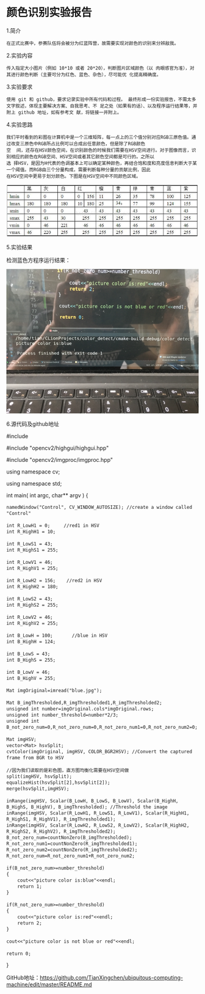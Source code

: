# 颜色识别实验报告

1.简介

    在正式比赛中，参赛队伍将会被分为红蓝阵营，故需要实现对颜色的识别来分辨敌我。
    
2.实验内容

    传入指定大小图片（例如 10*10 或者 20*20），判断图片区域颜色（以 肉眼感官为准），对其进行颜色判断（主要可分为红色、蓝色、杂色），尽可能优 化提高精确度。
    
3.实验要求

    使用 git 和 github，要求记录实验中所有代码和过程。 最终形成一份实验报告，不需太多文字叙述，体现主要解决方案、自我思考、不 足之处（如果有的话）、以及程序运行结果等，并附上 github 地址，如有参考文 献，将链接一并附上。
    
4.实验思路

    我们平时看到的彩图在计算机中是一个三维矩阵，每一点上的三个值分别对应RGB三原色值。通过改变三原色中RGB所占比例可以合成出任意颜色，但是除了RGB颜色  
    空  间，还存在HSV颜色空间，在识别颜色的时候我们需要在HSV空间进行。对于图像而言，识别相应的颜色在RGB空间、HSV空间或者其它颜色空间都是可行的。之所以  
    选 择HSV，是因为H代表的色调基本上可以确定某种颜色，再结合饱和度和亮度信息判断大于某一个阈值。而RGB由三个分量构成，需要判断每种分量的贡献比例，因此  
    在HSV空间中更易于划分颜色。下图是在HSV空间中不同颜色区域。
 ![color](https://github.com/TianXingchen/color_detect/blob/master/cmake-build-debug/color.jpg)

5.实验结果

检测蓝色方程序运行结果：  

![result](https://github.com/TianXingchen/color_detect/blob/master/cmake-build-debug/result.JPG)

6.源代码及github地址  

#include <iostream>  
    
#include "opencv2/highgui/highgui.hpp"  

#include "opencv2/imgproc/imgproc.hpp"  

using namespace cv;  

using namespace std;

int main( int argc, char** argv )
{

    namedWindow("Control", CV_WINDOW_AUTOSIZE); //create a window called "Control"

    int R_LowH1 = 0;     //red1 in HSV
    int R_HighH1 = 10;

    int R_LowS1 = 43;
    int R_HighS1 = 255;

    int R_LowV1 = 46;
    int R_HighV1 = 255;

    int R_LowH2 = 156;    //red2 in HSV
    int R_HighH2 = 180;

    int R_LowS2 = 43;
    int R_HighS2 = 255;

    int R_LowV2 = 46;
    int R_HighV2 = 255;

    int B_LowH = 100;       //blue in HSV
    int B_HighH = 124;

    int B_LowS = 43;
    int B_HighS = 255;

    int B_LowV = 46;
    int B_HighV = 255;

    Mat imgOriginal=imread("blue.jpg");

    Mat B_imgThresholded,R_imgThresholded1,R_imgThresholded2;
    unsigned int number=imgOriginal.cols*imgOriginal.rows;
    unsigned int number_threshold=number*2/3;
    unsigned int B_not_zero_num=0,R_not_zero_num=0,R_not_zero_num1=0,R_not_zero_num2=0;

    Mat imgHSV;
    vector<Mat> hsvSplit;
    cvtColor(imgOriginal, imgHSV, COLOR_BGR2HSV); //Convert the captured frame from BGR to HSV

    //因为我们读取的是彩色图，直方图均衡化需要在HSV空间做
    split(imgHSV, hsvSplit);
    equalizeHist(hsvSplit[2],hsvSplit[2]);
    merge(hsvSplit,imgHSV);

    inRange(imgHSV, Scalar(B_LowH, B_LowS, B_LowV), Scalar(B_HighH, B_HighS, B_HighV), B_imgThresholded); //Threshold the image
    inRange(imgHSV, Scalar(R_LowH1, R_LowS1, R_LowV1), Scalar(R_HighH1, R_HighS1, R_HighV1), R_imgThresholded1);
    inRange(imgHSV, Scalar(R_LowH2, R_LowS2, R_LowV2), Scalar(R_HighH2, R_HighS2, R_HighV2), R_imgThresholded2);
    B_not_zero_num=countNonZero(B_imgThresholded);
    R_not_zero_num1=countNonZero(R_imgThresholded1);
    R_not_zero_num2=countNonZero(R_imgThresholded2);
    R_not_zero_num=R_not_zero_num1+R_not_zero_num2;

    if(B_not_zero_num>=number_threshold)
    {
        cout<<"picture color is:blue"<<endl;
        return 1;
    }

    if(R_not_zero_num>=number_threshold)
    {
        cout<<"picture color is:red"<<endl;
        return 2;
    }

    cout<<"picture color is not blue or red"<<endl;

    return 0;
}

GitHub地址：https://github.com/TianXingchen/ubiquitous-computing-machine/edit/master/README.md

